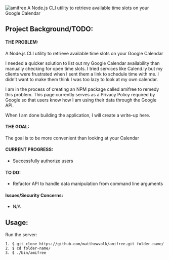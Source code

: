 ![amifree](https://i.imgur.com/d5KjzJb.png "amifree")
A Node.js CLI utility to retrieve available time slots on your Google Calendar
## Project Background/TODO:
#### THE PROBLEM:
A Node.js CLI utility to retrieve available time slots on your Google Calendar

I needed a quicker solution to list out my Google Calendar availability than manually checking for open time slots. I tried services like Calend.ly but my clients were frustrated when I sent them a link to schedule time with me. I didn’t want to make them think I was too lazy to look at my own calendar.

I am in the process of creating an NPM package called amifree to remedy this problem. This page currently serves as a Privacy Policy required by Google so that users know how I am using their data through the Google API.

When I am done building the application, I will create a write-up here.

#### THE GOAL: 
The goal is to be more convenient than looking at your Calendar

#### CURRENT PROGRESS:
* Successfully authorize users

#### TO DO:
* Refactor API to handle data manipulation from command line arguments

#### Issues/Security Concerns:
* N/A

## Usage:

Run the server:
```
1. $ git clone https://github.com/matthewvolk/amifree.git folder-name/
2. $ cd folder-name/
3. $ ./bin/amifree
```